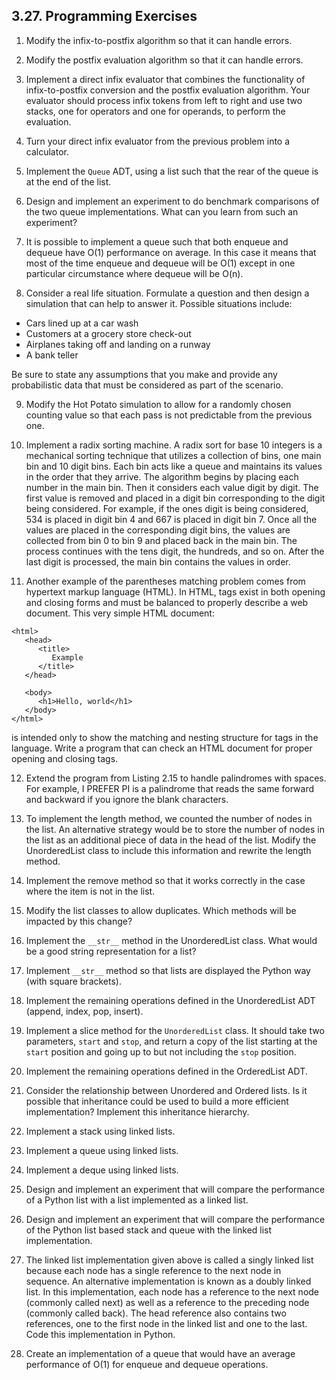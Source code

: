 3.27. Programming Exercises
---

1. Modify the infix-to-postfix algorithm so that it can handle errors.

2. Modify the postfix evaluation algorithm so that it can handle errors.

3. Implement a direct infix evaluator that combines the functionality of infix-to-postfix conversion and the postfix evaluation algorithm. Your evaluator should process infix tokens from left to right and use two stacks, one for operators and one for operands, to perform the evaluation.

4. Turn your direct infix evaluator from the previous problem into a calculator.

5. Implement the ```Queue``` ADT, using a list such that the rear of the queue is at the end of the list.

6. Design and implement an experiment to do benchmark comparisons of the two queue implementations. What can you learn from such an experiment?

7. It is possible to implement a queue such that both enqueue and dequeue have O(1) performance on average. In this case it means that most of the time enqueue and dequeue will be O(1) except in one particular circumstance where dequeue will be O(n).

8. Consider a real life situation. Formulate a question and then design a simulation that can help to answer it. Possible situations include:

 - Cars lined up at a car wash
 - Customers at a grocery store check-out
 - Airplanes taking off and landing on a runway
 - A bank teller

Be sure to state any assumptions that you make and provide any probabilistic data that must be considered as part of the scenario.

9. Modify the Hot Potato simulation to allow for a randomly chosen counting value so that each pass is not predictable from the previous one.

10. Implement a radix sorting machine. A radix sort for base 10 integers is a mechanical sorting technique that utilizes a collection of bins, one main bin and 10 digit bins. Each bin acts like a queue and maintains its values in the order that they arrive. The algorithm begins by placing each number in the main bin. Then it considers each value digit by digit. The first value is removed and placed in a digit bin corresponding to the digit being considered. For example, if the ones digit is being considered, 534 is placed in digit bin 4 and 667 is placed in digit bin 7. Once all the values are placed in the corresponding digit bins, the values are collected from bin 0 to bin 9 and placed back in the main bin. The process continues with the tens digit, the hundreds, and so on. After the last digit is processed, the main bin contains the values in order.

11. Another example of the parentheses matching problem comes from hypertext markup language (HTML). In HTML, tags exist in both opening and closing forms and must be balanced to properly describe a web document. This very simple HTML document:
```
<html>
   <head>
      <title>
         Example
      </title>
   </head>

   <body>
      <h1>Hello, world</h1>
   </body>
</html>
```
is intended only to show the matching and nesting structure for tags in the language. Write a program that can check an HTML document for proper opening and closing tags.

12. Extend the program from Listing 2.15 to handle palindromes with spaces. For example, I PREFER PI is a palindrome that reads the same forward and backward if you ignore the blank characters.

13. To implement the length method, we counted the number of nodes in the list. An alternative strategy would be to store the number of nodes in the list as an additional piece of data in the head of the list. Modify the UnorderedList class to include this information and rewrite the length method.

14. Implement the remove method so that it works correctly in the case where the item is not in the list.

15. Modify the list classes to allow duplicates. Which methods will be impacted by this change?

16. Implement the ```__str__``` method in the UnorderedList class. What would be a good string representation for a list?

17. Implement ```__str__``` method so that lists are displayed the Python way (with square brackets).

18. Implement the remaining operations defined in the UnorderedList ADT (append, index, pop, insert).

19. Implement a slice method for the ```UnorderedList``` class. It should take two parameters, ```start``` and ```stop```, and return a copy of the list starting at the ```start``` position and going up to but not including the ```stop``` position.

20. Implement the remaining operations defined in the OrderedList ADT.

21. Consider the relationship between Unordered and Ordered lists. Is it possible that inheritance could be used to build a more efficient implementation? Implement this inheritance hierarchy.

22. Implement a stack using linked lists.

23. Implement a queue using linked lists.

24. Implement a deque using linked lists.

25. Design and implement an experiment that will compare the performance of a Python list with a list implemented as a linked list.

26. Design and implement an experiment that will compare the performance of the Python list based stack and queue with the linked list implementation.

27. The linked list implementation given above is called a singly linked list because each node has a single reference to the next node in sequence. An alternative implementation is known as a doubly linked list. In this implementation, each node has a reference to the next node (commonly called next) as well as a reference to the preceding node (commonly called back). The head reference also contains two references, one to the first node in the linked list and one to the last. Code this implementation in Python.

28. Create an implementation of a queue that would have an average performance of O(1) for enqueue and dequeue operations.
